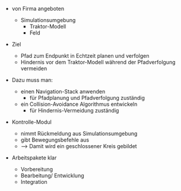 - von Firma angeboten 
	- Simulationsumgebung 
		- Traktor-Modell 
		- Feld 
- Ziel 
	- Pfad zum Endpunkt in Echtzeit planen und verfolgen 
	- Hindernis vor dem Traktor-Modell während der Pfadverfolgung vermeiden 

- Dazu muss man: 
	- einen Navigation-Stack anwenden  
		- für Pfadplanung und Pfadverfolgung zuständig
	- ein Collision-Avoidance Algorithmus entwickeln
		- für Hindernis-Vermeidung zuständig 


- Kontrolle-Modul 
	- nimmt Rückmeldung aus Simulationsumgebung 
	- gibt Bewegungsbefehle aus 
	- --> Damit wird ein geschlossener Kreis gebildet 

- Arbeitspakete klar 
	- Vorbereitung 
	- Bearbeitung/ Entwicklung 
	- Integration 



